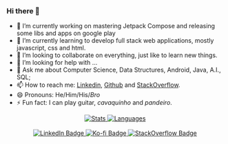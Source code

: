 ### Hi there 👋

- 🔭 I’m currently working on mastering Jetpack Compose and releasing some libs and apps on google play
- 🌱 I’m currently learning to develop full stack web applications, mostly javascript, css and html.
- 👯 I’m looking to collaborate on everything, just like to learn new things.
- 🤔 I’m looking for help with ...
- 💬 Ask me about Computer Science, Data Structures, Android, Java, A.I., SQL;
- 📫 How to reach me: [Linkedin](https://www.linkedin.com/in/ygorluizfrazao/), [Github](https://github.com/ygorluizfrazao) and [StackOverflow](https://stackoverflow.com/users/8331852).
- 😄 Pronouns: He/Him/His/_Bro_
- ⚡ Fun fact: I can play guitar, _cavaquinho_ and _pandeiro_.


<div id="stats" align="center">
  <a href="https://github.com/anuraghazra/github-readme-stats">
    <img src="https://github-readme-stats.vercel.app/api?username=ygorluizfrazao&count_private=true&show_icons=true&theme=radical" alt="Stats"/>
  </a>
  <a href="https://github.com/anuraghazra/github-readme-stats">
    <img src="https://github-readme-stats.vercel.app/api/top-langs/?username=ygorluizfrazao&theme=radical&langs_count=10" alt="Languages"/>
  </a>
</div>
<br/>
<div id="badges" align="center">
  <a href="https://www.linkedin.com/in/ygorluizfrazao/">
    <img src="https://img.shields.io/badge/LinkedIn-blue?style=flat&logo=linkedin&logoColor=white" alt="LinkedIn Badge"/>
  </a>
  <a href="https://ko-fi.com/ygorfrazao">
    <img src="https://img.shields.io/badge/Kofi-blue?style=flat&logo=kofi&logoColor=white" alt="Ko-fi Badge"/>
  </a>
    <a href="https://meta.stackoverflow.com/users/8331852/ygor-frazão">
    <img src="https://img.shields.io/badge/stack%20overflow-FE7A16?logo=stack-overflow&logoColor=white" alt="StackOverflow Badge"/>
  </a>
</div>
